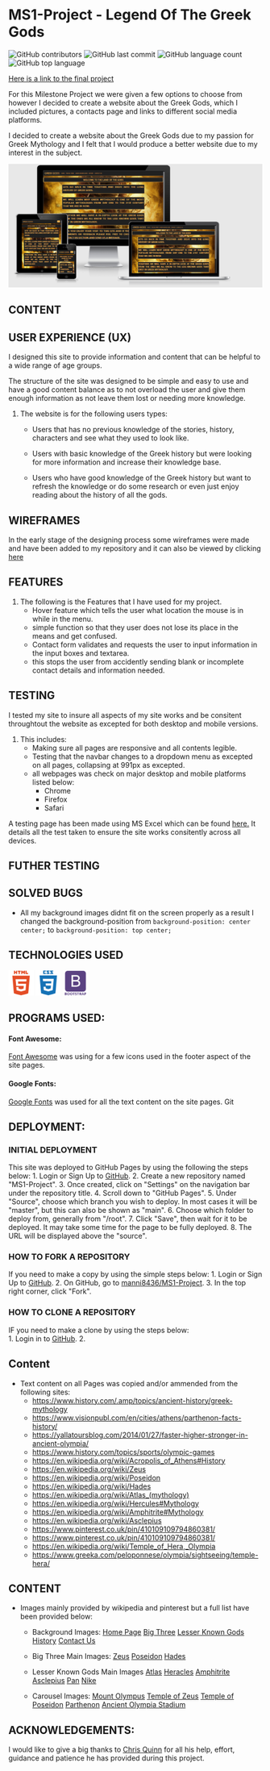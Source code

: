 # MS1-Project - Legend Of The Greek Gods

![GitHub contributors](https://img.shields.io/github/contributors/manni8436/MS1-Project)
![GitHub last commit](https://img.shields.io/github/last-commit/manni8436/MS1-Project)
![GitHub language count](https://img.shields.io/github/languages/count/manni8436/MS1-Project)
![GitHub top language](https://img.shields.io/github/languages/top/manni8436/MS1-Project)

[Here is a link to the final project](https://manni8436.github.io/MS1-Project/)

For this Milestone Project we were given a few options to choose from however I decided to create a website 
about the Greek Gods, which I included pictures, a contacts page and links to different social media platforms.

I decided to create a website about the Greek Gods due to my passion for Greek Mythology and I felt that I would
produce a better website due to my interest in the subject.

![Final project image home page](assets/images/responsiveimages.jpg)

## CONTENT 

## USER EXPERIENCE (UX)

I designed this site to provide information and content that can be helpful to a wide range of age groups.

The structure of the site was designed to be simple and easy to use and have a good content balance as to not
overload the user and give them enough information as not leave them lost or needing more knowledge.

1. The website is for the following users types:
    
   * Users that has no previous knowledge of the stories, history, characters and see what they 
        used to look like.

    * Users with basic knowledge of the Greek history but were looking for more information and
        increase their knowledge base.

    * Users who have good knowledge of the Greek history but want to refresh the knowledge or 
        do some research or even just enjoy reading about the history of all the gods.

## WIREFRAMES

In the early stage of the designing process some wireframes were made and have been added to my repository and it can also be viewed by clicking <a href="MSProject1.pdf">here</a>

## FEATURES

1. The following is the Features that I have used for my project.    
    * Hover feature which tells the user what location the mouse is in while in the menu.
    * simple function so that they user does not lose its place in the means and get confused.
    * Contact form validates and requests the user to input information in the input boxes and textarea.
    * this stops the user from accidently sending blank or incomplete contact details and information needed.    

## TESTING

I tested my site to insure all aspects of my site works and be consitent throughtout the website as excepted 
for both desktop and mobile versions.

1. This includes:
    * Making sure all pages are responsive and all contents legible.
    * Testing that the navbar changes to a dropdown menu as excepted on all pages, collapsing at 991px as excepted.
    * all webpages was check on major desktop and mobile platforms listed below:
        * Chrome
        * Firefox
        * Safari

A testing page has been made using MS Excel which can be found <a href="Test Page (MS1 Project).xlsx">here.</a> 
It details all the test taken to ensure the site works consitently across all devices.

## FUTHER TESTING


## SOLVED BUGS
* All my background images didnt fit on the screen properly as a result I changed the background-position from `background-position: center center;` to `background-position: top center;`

## TECHNOLOGIES USED

<img src="https://github.com/devicons/devicon/blob/master/icons/html5/html5-plain-wordmark.svg" alt="HTML logo" width="50px" height="50px" />  <img src="https://github.com/devicons/devicon/blob/master/icons/css3/css3-plain-wordmark.svg" 
alt="CSS logo" width="50px" height="50px" /> <img src="https://github.com/devicons/devicon/blob/master/icons/bootstrap/bootstrap-plain-wordmark.svg" alt="Bootstrap logo" height="50px" width="50px" />   
    
## PROGRAMS USED:

#### Font Awesome:
[Font Awesome](https://fontawesome.com/) was using for a few icons used in the footer aspect of the site pages.
#### Google Fonts:
[Google Fonts](https://fonts.google.com/) was used for all the text content on the site pages.
    Git

## DEPLOYMENT:
### INITIAL DEPLOYMENT
This site was deployed to GitHub Pages by using the following the steps below:
    1. Login or Sign Up to [GitHub](www.github.com).
    2. Create a new repository named "MS1-Project".
    3. Once created, click on "Settings" on the navigation bar under the repository title.
    4. Scroll down to "GitHub Pages".
    5. Under "Source", choose which branch you wish to deploy. In most cases it will be "master", but this can also be shown as "main".
    6. Choose which folder to deploy from, generally from "/root".
    7. Click "Save", then wait for it to be deployed. It may take some time for the page to be fully deployed.
    8. The URL will be displayed above the "source".

### HOW TO FORK A REPOSITORY
If you need to make a copy by using the simple steps below:
    1. Login or Sign Up to [GitHub](www.github.com).
    2. On GitHub, go to [manni8436/MS1-Project](manni8436/MS1-Project).
    3. In the top right corner, click "Fork".

### HOW TO CLONE A REPOSITORY
IF you need to make a clone by using the steps below:    
    1. Login in to [GitHub](www.github.com).
    2.      



## Content

* Text content on all Pages was copied and/or ammended from the following sites:  
    * https://www.history.com/.amp/topics/ancient-history/greek-mythology
    * https://www.visionpubl.com/en/cities/athens/parthenon-facts-history/
    * https://yallatoursblog.com/2014/01/27/faster-higher-stronger-in-ancient-olympia/
    * https://www.history.com/topics/sports/olympic-games
    * https://en.wikipedia.org/wiki/Acropolis_of_Athens#History
    * https://en.wikipedia.org/wiki/Zeus
    * https://en.wikipedia.org/wiki/Poseidon 
    * https://en.wikipedia.org/wiki/Hades
    * https://en.wikipedia.org/wiki/Atlas_(mythology)
    * https://en.wikipedia.org/wiki/Hercules#Mythology
    * https://en.wikipedia.org/wiki/Amphitrite#Mythology
    * https://en.wikipedia.org/wiki/Asclepius
    * https://www.pinterest.co.uk/pin/410109109794860381/
    * https://www.pinterest.co.uk/pin/410109109794860381/
    * https://en.wikipedia.org/wiki/Temple_of_Hera,_Olympia
    * https://www.greeka.com/peloponnese/olympia/sightseeing/temple-hera/

## CONTENT

* Images mainly provided by wikipedia and pinterest but a full list have been provided below:
    * Background Images:
        [Home Page](https://wallpaperaccess.com/zeus)
        [Big Three](https://omniversal-battlefield.fandom.com/wiki/Poseidon_(Greek_Mythology)?file=Poseidon.jpg)
        [Lesser Known Gods](https://www.artstation.com/artwork/1YzOK)
        [History](https://www.artstation.com/artwork/1YzOK)
        [Contact Us](https://www.ancient-origins.net/myths-legends-europe/hermes-0011776) 

    * Big Three Main Images:
        [Zeus](https://en.wikipedia.org/wiki/Zeus)
        [Poseidon](https://en.wikipedia.org/wiki/Poseidon )
        [Hades](https://en.wikipedia.org/wiki/Hades)
     
    * Lesser Known Gods Main Images
        [Atlas](https://en.wikipedia.org/wiki/Atlas_(mythology))
        [Heracles](https://en.wikipedia.org/wiki/Heracles)
        [Amphitrite](https://www.pinterest.com/pin/423831014921428350/)
        [Asclepius](https://en.wikipedia.org/wiki/Asclepius)
        [Pan](https://www.pinterest.co.uk/pin/410109109794860381/)
        [Nike](https://www.pinterest.co.uk/pin/111182684540958323/)
 
    * Carousel Images:
        [Mount Olympus](https://www.pinterest.co.uk/pin/111182684540958323/)
        [Temple of Zeus](https://en.wikipedia.org/wiki/Temple_of_Olympian_Zeus,_Athens#History)
        [Temple of Poseidon](https://en.wikipedia.org/wiki/Temple_of_Poseidon,_Sounion)
        [Parthenon](https://www.visionpubl.com/en/cities/athens/parthenon-facts-history/)
        [Ancient Olympia Stadium](https://yallatoursblog.com/2014/01/27/faster-higher-stronger-in-ancient-olympia/)
        
## ACKNOWLEDGEMENTS:

I would like to give a big thanks to [Chris Quinn](https://github.com/10xOXR) for all his help, effort, guidance
and patience he has provided during this project.
